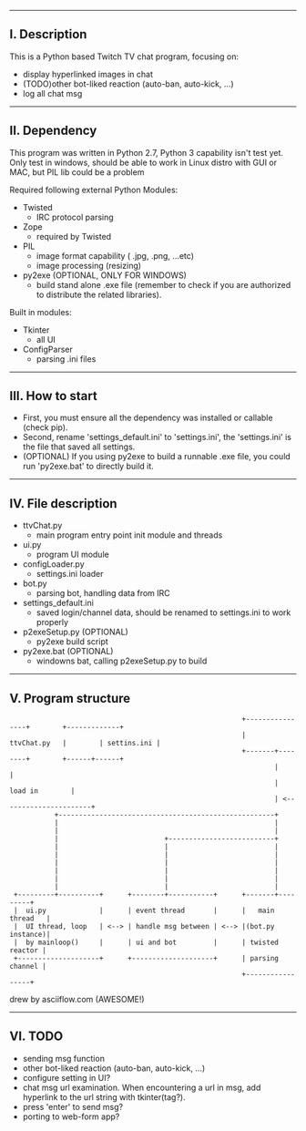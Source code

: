 ----------------
I. Description
----------------
This is a Python based Twitch TV chat program, focusing on:
* display hyperlinked images in chat
* (TODO)other bot-liked reaction (auto-ban, auto-kick, ...)
* log all chat msg


----------------
II. Dependency
----------------
This program was written in Python 2.7, Python 3 capability isn't test yet.
Only test in windows, should be able to work in Linux distro with GUI or MAC, but PIL lib could be a problem

Required following external Python Modules:
* Twisted 
	- IRC protocol parsing 
* Zope
	- required by Twisted
* PIL
	- image format capability ( .jpg, .png, ...etc) 
	- image processing (resizing)
* py2exe (OPTIONAL, ONLY FOR WINDOWS)
	- build stand alone .exe file (remember to check if you are authorized to distribute the related libraries).

Built in modules:
* Tkinter
	- all UI
* ConfigParser
	- parsing .ini files
	
-----------------------
III. How to start
-----------------------

* First, you must ensure all the dependency was installed or callable (check pip).
* Second, rename 'settings_default.ini' to 'settings.ini', the 'settings.ini' is the file that saved all settings.
* (OPTIONAL) If you using py2exe to build a runnable .exe file, you could run 'py2exe.bat' to directly build it.


-----------------------
IV. File description
-----------------------

* ttvChat.py
	- main program entry point init module and threads
* ui.py 
	- program UI module
* configLoader.py 
	- settings.ini loader
* bot.py
	- parsing bot, handling data from IRC
* settings_default.ini
	- saved login/channel data, should be renamed to settings.ini to work properly 
* p2exeSetup.py (OPTIONAL)
	- py2exe build script
* py2exe.bat (OPTIONAL)
	- windowns bat, calling p2exeSetup.py to build
	

-----------------------
V. Program structure
-----------------------

     
                                                             +----------------+        +-------------+
                                                             |   ttvChat.py   |        | settins.ini |
                                                             +-------+--------+        +------+------+
                                                                     |                        |       
                                                                     |         load in        |       
                                                                     | <----------------------+       
               +-----------------------------------------------------+                                
               |                                                     |                                
               |                                                     |                                
               |                          +--------------------------+                                
               |                          |                          |                                
               |                          |                          |                                
               |                          |                          |                                
               |                          |                          |                                
               |                          |                          |                                
               |                          |                          |                                
     +---------+----------+      +--------+-----------+      +-------+---------+                      
     |  ui.py             |      | event thread       |      |   main thread   |                      
     |  UI thread, loop   | <--> | handle msg between | <--> |(bot.py instance)|                      
     |  by mainloop()     |      | ui and bot         |      | twisted reactor |                      
     +--------------------+      +--------------------+      | parsing channel |                      
                                                             +-----------------+                      

 
drew by asciiflow.com (AWESOME!)

-----------------------
VI. TODO
-----------------------
 
* sending msg function
* other bot-liked reaction (auto-ban, auto-kick, ...)
* configure setting in UI?
* chat msg url examination. When encountering a url in msg, add hyperlink to the url string with tkinter(tag?).
* press 'enter' to send msg?
* porting to web-form app?
